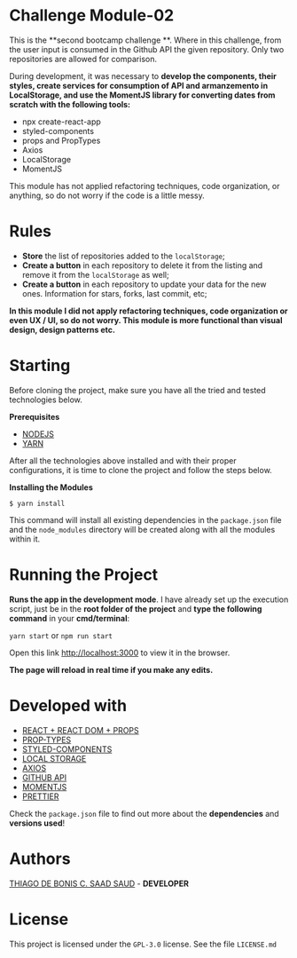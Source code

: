 # Challenge Module-02

This is the **second bootcamp challenge **. Where in this challenge, from the user input is consumed in the Github API the given repository. Only two repositories are allowed for comparison.

During development, it was necessary to **develop the components, their styles, create services for consumption of API and armanzemento in LocalStorage, and use the MomentJS library for converting dates from scratch with the following tools:**

- npx create-react-app
- styled-components
- props and PropTypes
- Axios
- LocalStorage
- MomentJS

This module has not applied refactoring techniques, code organization, or anything, so do not worry if the code is a little messy.

# Rules

- **Store** the list of repositories added to the `localStorage`;
- **Create a button** in each repository to delete it from the listing and remove it from the
  `localStorage` as well;
- **Create a button** in each repository to update your data for the new ones. Information for stars, forks, last commit, etc;

**In this module I did not apply refactoring techniques, code organization or even UX / UI, so do not worry. This module is more functional than visual design, design patterns etc.**

# Starting

Before cloning the project, make sure you have all the tried and tested technologies below.

**Prerequisites**

- [NODEJS](https://nodejs.org/en/)
- [YARN](https://yarnpkg.com/pt-BR/)

After all the technologies above installed and with their proper configurations, it is time to clone the project and follow the steps below.

**Installing the Modules**

```
$ yarn install
```

This command will install all existing dependencies in the `package.json` file and the `node_modules` directory will be created along with all the modules within it.

# Running the Project

**Runs the app in the development mode**. I have already set up the execution script, just be in the **root folder of the project** and **type the following command** in your **cmd/terminal**:

`yarn start`
or
`npm run start`

Open this link [http://localhost:3000](http://localhost:3000) to view it in the browser.

**The page will reload in real time if you make any edits.**

# Developed with

- [REACT + REACT DOM + PROPS](https://reactjs.org/)
- [PROP-TYPES](https://www.npmjs.com/package/prop-types)
- [STYLED-COMPONENTS](https://www.styled-components.com/)
- [LOCAL STORAGE](https://developer.mozilla.org/pt-BR/docs/Web/API/Window/Window.localStorage)
- [AXIOS](https://github.com/axios/axios)
- [GITHUB API](https://developer.github.com/v3/)
- [MOMENTJS](https://momentjs.com/)
- [PRETTIER](https://prettier.io/)

Check the `package.json` file to find out more about the **dependencies** and **versions used**!

# Authors

[THIAGO DE BONIS C. SAAD SAUD](https://www.linkedin.com/in/thiagodebonisoficial/) - **DEVELOPER**

# License

This project is licensed under the `GPL-3.0` license. See the file `LICENSE.md`
